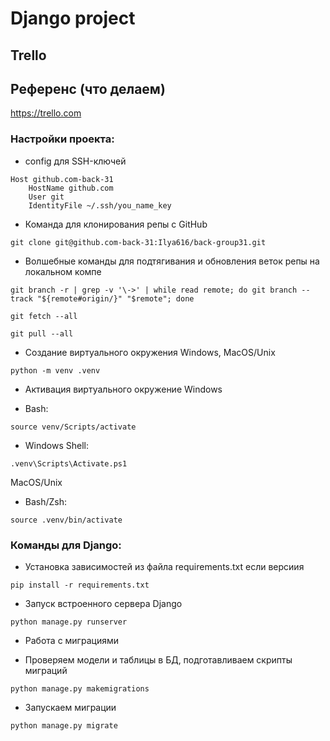 # Django project
## Trello


## Референс (что делаем)
https://trello.com

### Настройки проекта:
- config для SSH-ключей
```
Host github.com-back-31
    HostName github.com
    User git
    IdentityFile ~/.ssh/you_name_key
```

- Команда для клонирования репы с GitHub
```
git clone git@github.com-back-31:Ilya616/back-group31.git
```

- Волшебные команды для подтягивания и обновления веток репы на локальном компе
```
git branch -r | grep -v '\->' | while read remote; do git branch --track "${remote#origin/}" "$remote"; done
```
```
git fetch --all
```
```
git pull --all
```

- Создание виртуального окружения
Windows, MacOS/Unix
```
python -m venv .venv
```

- Активация виртуального окружение
Windows
* Bash:
```
source venv/Scripts/activate
```
* Windows Shell:
```
.venv\Scripts\Activate.ps1
```
MacOS/Unix
* Bash/Zsh:
```
source .venv/bin/activate
```

### Команды для Django:
- Установка зависимостей из файла requirements.txt если версиия
```
pip install -r requirements.txt
```

- Запуск встроенного сервера Django
```
python manage.py runserver
```

- Работа с миграциями
* Проверяем модели и таблицы в БД, подготавливаем скрипты миграций
```
python manage.py makemigrations
```
* Запускаем миграции
```
python manage.py migrate
```
